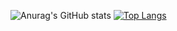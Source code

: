 ![Anurag's GitHub stats](https://github-readme-stats.vercel.app/api?username=Pinkhron&show_icons=true&theme=dark)
[![Top Langs](https://github-readme-stats.vercel.app/api/top-langs/?username=Pinkhron&layout=compact)](https://github.com/anuraghazra/github-readme-stats)
